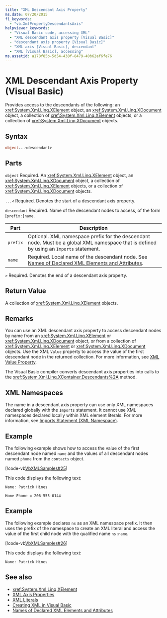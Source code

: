 ```yaml
---
title: "XML Descendant Axis Property"
ms.date: 07/20/2015
f1_keywords:
  - "vb.XmlPropertyDescendantsAxis"
helpviewer_keywords:
  - "Visual Basic code, accessing XML"
  - "XML descendant axis property [Visual Basic]"
  - "descendant axis property [Visual Basic]"
  - "XML axis [Visual Basic], descendant"
  - "XML [Visual Basic], accessing"
ms.assetid: a178f85b-5d54-438f-8479-40b62af6fe76
---
```


# XML Descendant Axis Property (Visual Basic)

Provides access to the descendants of the following: an <xref:System.Xml.Linq.XElement> object, an <xref:System.Xml.Linq.XDocument> object, a collection of <xref:System.Xml.Linq.XElement> objects, or a collection of <xref:System.Xml.Linq.XDocument> objects.

## Syntax

```vb
object...<descendant>
```

## Parts

`object`
Required. An <xref:System.Xml.Linq.XElement> object, an <xref:System.Xml.Linq.XDocument> object, a collection of <xref:System.Xml.Linq.XElement> objects, or a collection of <xref:System.Xml.Linq.XDocument> objects.

`...<`
Required. Denotes the start of a descendant axis property.

`descendant`
Required. Name of the descendant nodes to access, of the form [`prefix:]name`.

|Part|Description|
|----------|-----------------|
|`prefix`|Optional. XML namespace prefix for the descendant node. Must be a global XML namespace that is defined by using an `Imports` statement.|
|`name`|Required. Local name of the descendant node. See [Names of Declared XML Elements and Attributes](../../programming-guide/language-features/xml/names-of-declared-xml-elements-and-attributes.md).|

`>`
Required. Denotes the end of a descendant axis property.

## Return Value

A collection of <xref:System.Xml.Linq.XElement> objects.

## Remarks

You can use an XML descendant axis property to access descendant nodes by name from an <xref:System.Xml.Linq.XElement> or <xref:System.Xml.Linq.XDocument> object, or from a collection of <xref:System.Xml.Linq.XElement> or <xref:System.Xml.Linq.XDocument> objects. Use the XML `Value` property to access the value of the first descendant node in the returned collection. For more information, see [XML Value Property](xml-value-property.md).

The Visual Basic compiler converts descendant axis properties into calls to the <xref:System.Xml.Linq.XContainer.Descendants%2A> method.

## XML Namespaces

The name in a descendant axis property can use only XML namespaces declared globally with the `Imports` statement. It cannot use XML namespaces declared locally within XML element literals. For more information, see [Imports Statement (XML Namespace)](../statements/imports-statement-xml-namespace.md).

## Example

The following example shows how to access the value of the first descendant node named `name` and the values of all descendant nodes named `phone` from the `contacts` object.

[!code-vb[VbXMLSamples#25](~/samples/snippets/visualbasic/VS_Snippets_VBCSharp/VbXMLSamples/VB/XMLSamples11.vb#25)]

This code displays the following text:

`Name: Patrick Hines`

`Home Phone = 206-555-0144`

## Example

The following example declares `ns` as an XML namespace prefix. It then uses the prefix of the namespace to create an XML literal and access the value of the first child node with the qualified name `ns:name`.

[!code-vb[VbXMLSamples#26](~/samples/snippets/visualbasic/VS_Snippets_VBCSharp/VbXMLSamples/VB/XMLSamples12.vb#26)]

This code displays the following text:

`Name: Patrick Hines`

## See also

- <xref:System.Xml.Linq.XElement>
- [XML Axis Properties](index.md)
- [XML Literals](../xml-literals/index.md)
- [Creating XML in Visual Basic](../../programming-guide/language-features/xml/creating-xml.md)
- [Names of Declared XML Elements and Attributes](../../programming-guide/language-features/xml/names-of-declared-xml-elements-and-attributes.md)
